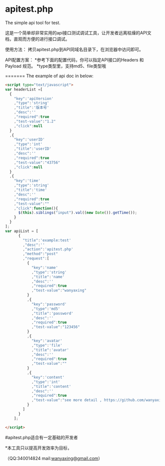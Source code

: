 apitest.php
===========

The simple api tool for test.

这是一个简单却非常实用的api接口测试调试工具，让开发者远离枯燥的API文档，直观而方便的进行接口调试。

使用方法：
拷贝apitest.php到API同域名目录下，在浏览器中访问即可。

API配置方案：
	*参考下面的配置代码，你可以指定API接口的Headers 和  Payload 规范。
	*type类型里，支持md5、file类型哦

=======
The example of api doc in below:
```html
<script type="text/javascript">
var headerList =[
  {
    "key":'apiVersion'
    ,"type":'string'
    ,"title":'版本号'
    ,"desc":''
    ,"required":true
    ,"test-value":"1.2"
    ,"click":null
  }
  ,{
    "key":'userID'
    ,"type":'int'
    ,"title":'userID'
    ,"desc":''
    ,"required":true
    ,"test-value":"43756"
    ,"click":null
  }
  ,{
    "key":'time'
    ,"type":'string'
    ,"title":'time'
    ,"desc":''
    ,"required":true
    ,"test-value":""
    ,"click":function(){
      $(this).siblings("input").val((new Date()).getTime());
    }
  }
];
var apiList = [
      {
        "title":'example:test'
        ,"desc":''
        ,"action":'apitest.php'
        ,"method":"post"
        ,"request":[
          {
            "key":'name'
            ,"type":'string'
            ,"title":'name'
            ,"desc":''
            ,"required":true
            ,"test-value":"wanyaxing"
          }
          ,{
            "key":'password'
            ,"type":'md5'
            ,"title":'password'
            ,"desc":''
            ,"required":true
            ,"test-value":"123456"
          }
          ,{
            "key":'avatar'
            ,"type":'file'
            ,"title":'avatar'
            ,"desc":''
            ,"required":true
            ,"test-value":""
          }
          ,{
            "key":'content'
            ,"type":'int'
            ,"title":'content'
            ,"desc":''
            ,"required":true
            ,"test-value":"see more detail , https://github.com/wanyaxing/apitest.php"
          }
        ]
      }
    ];

</script>


```

#apitest.php适合有一定基础的开发者

*本工具只以提高开发效率为目标，

（QQ:340014824  mail:wanyaxing@gmail.com）

